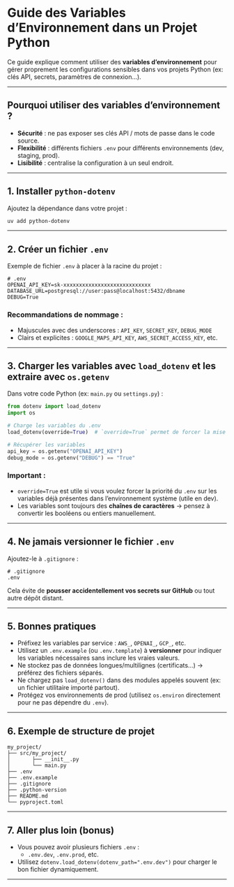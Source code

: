 # Guide des Variables d’Environnement dans un Projet Python

Ce guide explique comment utiliser des **variables d’environnement** pour gérer proprement les configurations sensibles dans vos projets Python (ex: clés API, secrets, paramètres de connexion…).

---

## Pourquoi utiliser des variables d’environnement ?

- **Sécurité** : ne pas exposer ses clés API / mots de passe dans le code source.
- **Flexibilité** : différents fichiers `.env` pour différents environnements (dev, staging, prod).
- **Lisibilité** : centralise la configuration à un seul endroit.

---

## 1. Installer `python-dotenv`

Ajoutez la dépendance dans votre projet :

```bash
uv add python-dotenv
```

---

## 2. Créer un fichier `.env`

Exemple de fichier `.env` à placer à la racine du projet :

```
# .env
OPENAI_API_KEY=sk-xxxxxxxxxxxxxxxxxxxxxxxxxxxx
DATABASE_URL=postgresql://user:pass@localhost:5432/dbname
DEBUG=True
```

### Recommandations de nommage :

- Majuscules avec des underscores : `API_KEY`, `SECRET_KEY`, `DEBUG_MODE`
- Clairs et explicites : `GOOGLE_MAPS_API_KEY`, `AWS_SECRET_ACCESS_KEY`, etc.

---

## 3. Charger les variables avec `load_dotenv` et les extraire avec `os.getenv`

Dans votre code Python (ex: `main.py` ou `settings.py`) :

```python
from dotenv import load_dotenv
import os

# Charge les variables du .env
load_dotenv(override=True)  # `override=True` permet de forcer la mise à jour si déjà définies dans l'env

# Récupérer les variables
api_key = os.getenv("OPENAI_API_KEY")
debug_mode = os.getenv("DEBUG") == "True"
```

### Important :

- `override=True` est utile si vous voulez forcer la priorité du `.env` sur les variables déjà présentes dans l’environnement système (utile en dev).
- Les variables sont toujours des **chaînes de caractères** → pensez à convertir les booléens ou entiers manuellement.

---

## 4. Ne **jamais** versionner le fichier `.env`

Ajoutez-le à `.gitignore` :

```
# .gitignore
.env
```

Cela évite de **pousser accidentellement vos secrets sur GitHub** ou tout autre dépôt distant.

---

## 5. Bonnes pratiques

- Préfixez les variables par service : `AWS_`, `OPENAI_`, `GCP_`, etc.
- Utilisez un `.env.example` (ou `.env.template`) à **versionner** pour indiquer les variables nécessaires sans inclure les vraies valeurs.
- Ne stockez pas de données longues/multilignes (certificats…) → préférez des fichiers séparés.
- Ne chargez pas `load_dotenv()` dans des modules appelés souvent (ex: un fichier utilitaire importé partout).
- Protégez vos environnements de prod (utilisez `os.environ` directement pour ne pas dépendre du `.env`).

---

## 6. Exemple de structure de projet

```
my_project/
├── src/my_project/
│       ├── __init__.py
│       └── main.py
├── .env
├── .env.example
├── .gitignore
├── .python-version
├── README.md
└── pyproject.toml
```

---

## 7. Aller plus loin (bonus)

- Vous pouvez avoir plusieurs fichiers `.env` :
  - `.env.dev`, `.env.prod`, etc.
- Utilisez `dotenv.load_dotenv(dotenv_path=".env.dev")` pour charger le bon fichier dynamiquement.

---
